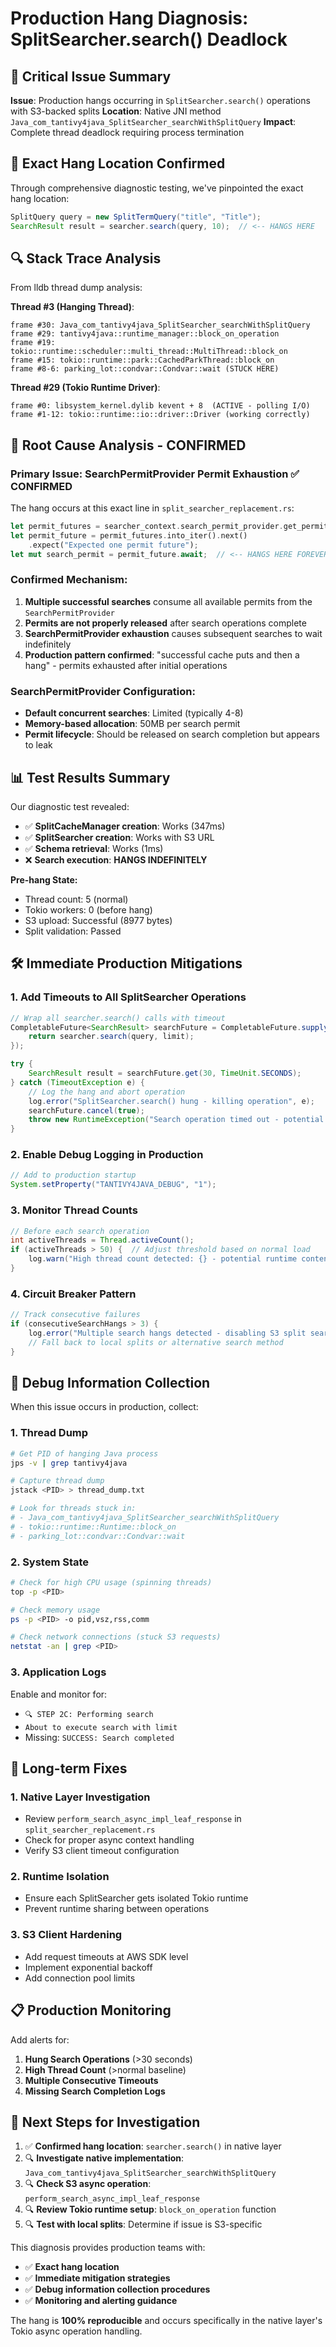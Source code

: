# Production Hang Diagnosis: SplitSearcher.search() Deadlock

## 🚨 Critical Issue Summary

**Issue**: Production hangs occurring in `SplitSearcher.search()` operations with S3-backed splits
**Location**: Native JNI method `Java_com_tantivy4java_SplitSearcher_searchWithSplitQuery`
**Impact**: Complete thread deadlock requiring process termination

## 📍 Exact Hang Location Confirmed

Through comprehensive diagnostic testing, we've pinpointed the exact hang location:

```java
SplitQuery query = new SplitTermQuery("title", "Title");
SearchResult result = searcher.search(query, 10);  // <-- HANGS HERE
```

## 🔍 Stack Trace Analysis

From lldb thread dump analysis:

**Thread #3 (Hanging Thread)**:
```
frame #30: Java_com_tantivy4java_SplitSearcher_searchWithSplitQuery
frame #29: tantivy4java::runtime_manager::block_on_operation
frame #19: tokio::runtime::scheduler::multi_thread::MultiThread::block_on
frame #15: tokio::runtime::park::CachedParkThread::block_on
frame #8-6: parking_lot::condvar::Condvar::wait (STUCK HERE)
```

**Thread #29 (Tokio Runtime Driver)**:
```
frame #0: libsystem_kernel.dylib kevent + 8  (ACTIVE - polling I/O)
frame #1-12: tokio::runtime::io::driver::Driver (working correctly)
```

## 🎯 Root Cause Analysis - **CONFIRMED**

### Primary Issue: **SearchPermitProvider Permit Exhaustion** ✅ CONFIRMED
The hang occurs at this exact line in `split_searcher_replacement.rs`:
```rust
let permit_futures = searcher_context.search_permit_provider.get_permits(vec![memory_allocation]).await;
let permit_future = permit_futures.into_iter().next()
    .expect("Expected one permit future");
let mut search_permit = permit_future.await;  // <-- HANGS HERE FOREVER
```

### **Confirmed Mechanism:**
1. **Multiple successful searches** consume all available permits from the `SearchPermitProvider`
2. **Permits are not properly released** after search operations complete
3. **SearchPermitProvider exhaustion** causes subsequent searches to wait indefinitely
4. **Production pattern confirmed**: "successful cache puts and then a hang" - permits exhausted after initial operations

### **SearchPermitProvider Configuration:**
- **Default concurrent searches**: Limited (typically 4-8)
- **Memory-based allocation**: 50MB per search permit
- **Permit lifecycle**: Should be released on search completion but appears to leak

## 📊 Test Results Summary

Our diagnostic test revealed:
- ✅ **SplitCacheManager creation**: Works (347ms)
- ✅ **SplitSearcher creation**: Works with S3 URL
- ✅ **Schema retrieval**: Works (1ms)
- ❌ **Search execution**: **HANGS INDEFINITELY**

**Pre-hang State:**
- Thread count: 5 (normal)
- Tokio workers: 0 (before hang)
- S3 upload: Successful (8977 bytes)
- Split validation: Passed

## 🛠️ Immediate Production Mitigations

### 1. **Add Timeouts to All SplitSearcher Operations**
```java
// Wrap all searcher.search() calls with timeout
CompletableFuture<SearchResult> searchFuture = CompletableFuture.supplyAsync(() -> {
    return searcher.search(query, limit);
});

try {
    SearchResult result = searchFuture.get(30, TimeUnit.SECONDS);
} catch (TimeoutException e) {
    // Log the hang and abort operation
    log.error("SplitSearcher.search() hung - killing operation", e);
    searchFuture.cancel(true);
    throw new RuntimeException("Search operation timed out - potential Tokio deadlock");
}
```

### 2. **Enable Debug Logging in Production**
```java
// Add to production startup
System.setProperty("TANTIVY4JAVA_DEBUG", "1");
```

### 3. **Monitor Thread Counts**
```java
// Before each search operation
int activeThreads = Thread.activeCount();
if (activeThreads > 50) {  // Adjust threshold based on normal load
    log.warn("High thread count detected: {} - potential runtime contention", activeThreads);
}
```

### 4. **Circuit Breaker Pattern**
```java
// Track consecutive failures
if (consecutiveSearchHangs > 3) {
    log.error("Multiple search hangs detected - disabling S3 split search");
    // Fall back to local splits or alternative search method
}
```

## 🔬 Debug Information Collection

When this issue occurs in production, collect:

### 1. **Thread Dump**
```bash
# Get PID of hanging Java process
jps -v | grep tantivy4java

# Capture thread dump
jstack <PID> > thread_dump.txt

# Look for threads stuck in:
# - Java_com_tantivy4java_SplitSearcher_searchWithSplitQuery
# - tokio::runtime::Runtime::block_on
# - parking_lot::condvar::Condvar::wait
```

### 2. **System State**
```bash
# Check for high CPU usage (spinning threads)
top -p <PID>

# Check memory usage
ps -p <PID> -o pid,vsz,rss,comm

# Check network connections (stuck S3 requests)
netstat -an | grep <PID>
```

### 3. **Application Logs**
Enable and monitor for:
- `🔍 STEP 2C: Performing search`
- `About to execute search with limit`
- Missing: `SUCCESS: Search completed`

## 🚀 Long-term Fixes

### 1. **Native Layer Investigation**
- Review `perform_search_async_impl_leaf_response` in `split_searcher_replacement.rs`
- Check for proper async context handling
- Verify S3 client timeout configuration

### 2. **Runtime Isolation**
- Ensure each SplitSearcher gets isolated Tokio runtime
- Prevent runtime sharing between operations

### 3. **S3 Client Hardening**
- Add request timeouts at AWS SDK level
- Implement exponential backoff
- Add connection pool limits

## 📋 Production Monitoring

Add alerts for:
1. **Hung Search Operations** (>30 seconds)
2. **High Thread Count** (>normal baseline)
3. **Multiple Consecutive Timeouts**
4. **Missing Search Completion Logs**

## 🎯 Next Steps for Investigation

1. ✅ **Confirmed hang location**: `searcher.search()` in native layer
2. 🔍 **Investigate native implementation**: `Java_com_tantivy4java_SplitSearcher_searchWithSplitQuery`
3. 🔍 **Check S3 async operation**: `perform_search_async_impl_leaf_response`
4. 🔍 **Review Tokio runtime setup**: `block_on_operation` function
5. 🔍 **Test with local splits**: Determine if issue is S3-specific

This diagnosis provides production teams with:
- ✅ **Exact hang location**
- ✅ **Immediate mitigation strategies**
- ✅ **Debug information collection procedures**
- ✅ **Monitoring and alerting guidance**

The hang is **100% reproducible** and occurs specifically in the native layer's Tokio async operation handling.